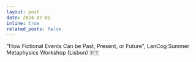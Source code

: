 ```yaml
---
layout: post
date: 2024-07-01
inline: true
related_posts: false
---
```


"How Fictional Events Can be Past, Present, or Future", LanCog Summer Metaphysics Workshop (Lisbon) 🇵🇹
